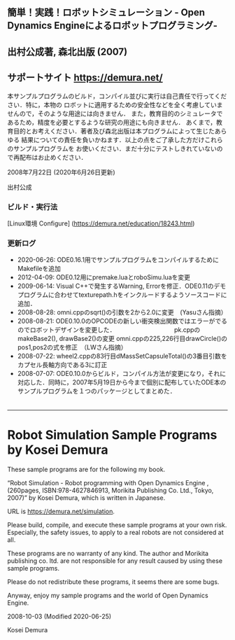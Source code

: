 ## 簡単！実践！ロボットシミュレーション - Open Dynamics Engineによるロボットプログラミング-
## 出村公成著, 森北出版 (2007)
## サポートサイト https://demura.net/

本サンプルプログラムのビルド，コンパイル並びに実行は自己責任で行ってください．特に，本物の
ロボットに適用するための安全性などを全く考慮していませんので，そのような用途には向きません．
また，教育目的のシミュレータであるため，精度を必要とするような研究の用途にも向きません．
あくまで，教育目的とお考えください．著者及び森北出版は本プログラムによって生じたあらゆる
結果についての責任を負いかねます．以上の点をご了承した方だけこれらのサンプルプログラムを
お使いください．まだ十分にテストしきれていないので再配布はお止めください．

2008年7月22日 (2020年6月26日更新) 
 
出村公成 

### ビルド・実行法  
[Linux環境   Configure]  (https://demura.net/education/18243.html) 

### 更新ログ

* 2020-06-26: ODE0.16.1用でサンプルプログラムをコンパイルするためにMakefileを追加 
* 2012-04-09: ODE0.12用にpremake.luaとroboSimu.luaを変更 
* 2009-06-14: Visual C++で発生するWarning, Errorを修正．ODE0.11のデモプログラムに合わせてtexturepath.hをインクルードするようソースコードに追加．  
* 2008-08-28: omni.cppのsqrt()の引数を2から2.0に変更　(Yasuさん指摘） 
* 2008-08-21: ODE0.10.0のOPCODEの新しい衝突検出関数ではエラーがでるのでロボットデザインを変更した． 
　　　　　　　　　 pk.cppのmakeBase2(), drawBase2()の変更 
            omni.cppの225,226行目drawCircle()のpos1,pos2の式を修正　（LWさん指摘） 
* 2008-07-22: wheel2.cppの83行目dMassSetCapsuleTotal()の3番目引数をカプセル長軸方向である3に訂正 
* 2008-07-07: ODE0.10.0からビルド，コンパイル方法が変更になり，それに対応した．同時に，2007年5月19日から今まで個別に配布していたODE本のサンプルプログラムを１つのパッケージとしてまとめた． 
　　　　　　　　　　　　　　　　　　　　　　　　　　　　　　　　　　　　
　　　　　　　　　　　　　　　　　　　　　　　　　　　　　　　　　　　　
-------------------

# Robot Simulation Sample Programs by Kosei Demura  
These sample programs are for the following my book.  

“Robot Simulation - Robot programming with Open Dynamics Engine , 
(260pages, ISBN:978-4627846913, Morikita Publishing Co. Ltd., Tokyo, 2007)” 
by Kosei Demura, which is written in Japanese.

URL is https://demura.net/simulation.

Please build, compile, and execute these sample programs at your own risk. 
Especially, the safety issues, to apply to a real robots are not considered at all.

These programs are no warranty of any kind. The author and Morikita publishing co. ltd.
are not responsible for any result caused by using these sample programs.

Please do not redistribute these programs, it seems there are some bugs.

Anyway, enjoy my sample programs and the world of Open Dynamics Engine.


2008-10-03 (Modified 2020-06-25)

Kosei Demura




